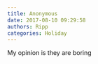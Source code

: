 ```yaml
---
title: Anonymous
date: 2017-08-10 09:29:58
authors: Ripp
categories: Holiday
---
```


 My opinion is they are boring